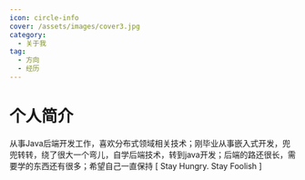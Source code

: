 ```yaml
---
icon: circle-info
cover: /assets/images/cover3.jpg
category:
  - 关于我
tag:
  - 方向
  - 经历
---
```


# 个人简介

从事Java后端开发工作，喜欢分布式领域相关技术；刚毕业从事嵌入式开发，兜兜转转，绕了很大一个弯儿，自学后端技术，转到java开发；后端的路还很长，需要学的东西还有很多；希望自己一直保持 [ Stay Hungry. Stay Foolish ]
